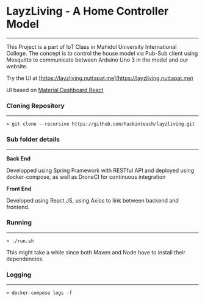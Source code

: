 # LayzLiving - A Home Controller Model
----
This Project is a part of IoT Class in Mahidol University International College. The concept is to control the house model via Pub-Sub client using Mosquitto to communicate between Arduino Uno 3 in the model and our website. 

Try the UI at [https://layzliving.nuttapat.me](https://layzliving.nuttapat.me)

UI based on [Material Dashboard React](https://www.creative-tim.com/product/material-dashboard-react)

### Cloning Repository
------
```
> git clone --recursive https://github.com/hackinteach/layzliving.git
```

### Sub folder details
-----


**Back End**

Developped using Spring Framework with RESTful API and deployed using docker-compose, as well as DroneCI for continuous integration

**Front End**

Developed using React JS, using Axios to link between backend and frontend.


### Running
----
```
> ./run.sh
```

This might take a while since both Maven and Node have to install their dependencies.

### Logging
----
```
> docker-compose logs -f
```
